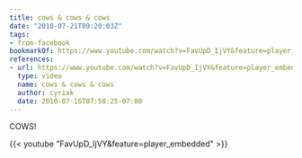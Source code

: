 ```yaml
---
title: cows & cows & cows
date: "2010-07-21T09:20:03Z"
tags:
- from-facebook
bookmarkOf: https://www.youtube.com/watch?v=FavUpD_IjVY&feature=player_embedded
references:
- url: https://www.youtube.com/watch?v=FavUpD_IjVY&feature=player_embedded
  type: video
  name: cows & cows & cows
  author: cyriak
  date: 2010-07-16T07:58:25-07:00
---
```

COWS!

{{< youtube "FavUpD_IjVY&feature=player_embedded" >}}
